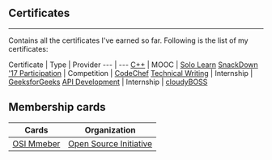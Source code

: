 ## Certificates
------------------

Contains all the certificates I've earned so far. Following is the list of my certificates:


Certificate | Type | Provider
--- | ---
[C++](https://github.com/palash25/Certificates/blob/master/miscallaneous/SoloLearnC%2B%2B.jpg) | MOOC | [Solo Learn](https://www.sololearn.com/)
[SnackDown '17 Participation](https://github.com/palash25/Certificates/blob/master/miscallaneous/SnackDown%2017.pdf) | Competition | [CodeChef](http://codechef.com/)
[Technical Writing](https://github.com/palash25/Certificates/blob/master/internships/GFG-Internship-Certificate.jpg) | Internship | [GeeksforGeeks](http://geeksforgeeks.org/)
[API Development](https://github.com/palash25/Certificates/blob/master/internships/20180305_cBX83_Palash%20Nigam.pdf) | Internship | [cloudyBOSS](http://cloudyboss.eu/)

## Membership cards

Cards | Organization
--- | ---
[OSI Mmeber](https://github.com/palash25/Certificates/blob/master/membership-cards/51176MembershipCard.pdf) | [Open Source Initiative](https://opensource.org/)
